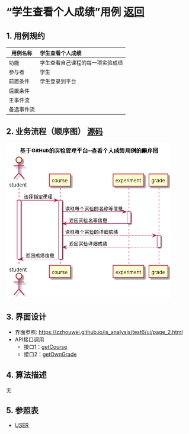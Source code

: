 <!-- markdownlint-disable MD033-->
<!-- 禁止MD033类型的警告 https://www.npmjs.com/package/markdownlint -->

# “学生查看个人成绩”用例 [返回](./README.md)
## 1. 用例规约

|用例名称|学生查看个人成绩|
|-------|:-------------|
|功能|学生查看自己课程的每一项实验成绩|
|参与者|学生|
|前置条件|学生登录到平台|
|后置条件||
|主事件流||
|备选事件流||

## 2. 业务流程（顺序图） [源码](./src/学生查看个人成绩.puml)
![查看个人成绩](./chakangerenchengji.png)

## 3. 界面设计
- 界面参照: https://zzhouwei.github.io/is_analysis/test6/ui/page_2.html
- API接口调用
    - 接口1：[getCourse](./getCourse.md) 
    - 接口2：[getOwnGrade](./getOwnGrade.md)

## 4. 算法描述
无
## 5. 参照表

- [USER](./数据库设计.md/#USER)



